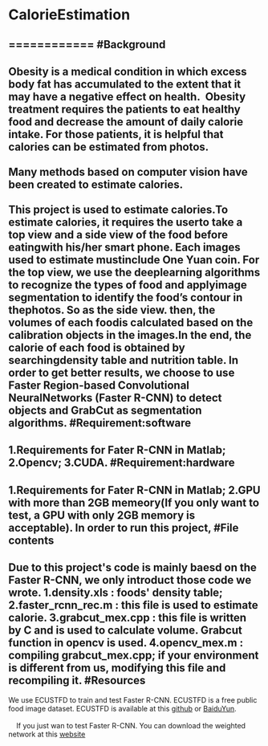# CalorieEstimation
============
#Background
------
Obesity is a medical condition in which excess body fat has accumulated to the extent that it may have a negative effect on health.  Obesity treatment requires the patients to eat healthy food and decrease the amount of daily calorie intake. For those patients, it is helpful that calories can be estimated from photos.<br><br>Many methods based on computer vision have been created to estimate calories. <br><br>
This project is used to estimate calories.To estimate calories, it requires the userto take a top view and a side view of the food before eatingwith his/her smart phone. Each images used to estimate mustinclude One Yuan coin. For the top view, we use the deeplearning algorithms to recognize the types of food and applyimage segmentation to identify the food’s contour in thephotos. So as the side view. then, the volumes of each foodis calculated based on the calibration objects in the images.In the end, the calorie of each food is obtained by searchingdensity table and nutrition table. In order to get better results, we choose to use Faster Region-based Convolutional NeuralNetworks (Faster R-CNN) to detect objects and GrabCut as segmentation algorithms.
#Requirement:software
-----
1.Requirements for Fater R-CNN in Matlab;
2.Opencv;
3.CUDA.
#Requirement:hardware
-----
1.Requirements for Fater R-CNN in Matlab;
2.GPU with more than 2GB memeory(If you only want to test, a GPU with only 2GB memory is acceptable).
In order to run this project,
#File contents
-----
Due to this project's code is mainly baesd on the Faster R-CNN, we only introduct those code we wrote.
1.density.xls : foods' density table;
2.faster_rcnn_rec.m : this file is used to estimate calorie.
3.grabcut_mex.cpp : this file is written by C and is used to calculate volume. Grabcut function in opencv is used.
4.opencv_mex.m : compiling grabcut_mex.cpp; if your environment is different from us, modifying this file and recompiling it.
#Resources
-----
We use ECUSTFD to train and test Faster R-CNN. ECUSTFD is a free public food image dataset. ECUSTFD is available at this [github](https://github.com/Liang-yc/ECUSTFD-resized-) or [BaiduYun](http://pan.baidu.com/s/1o8qDnXC). <br><br>    
If you just wan to test Faster R-CNN. You can download the weighted network at this [website](http://pan.baidu.com/s/1pLEYCvL)
  
